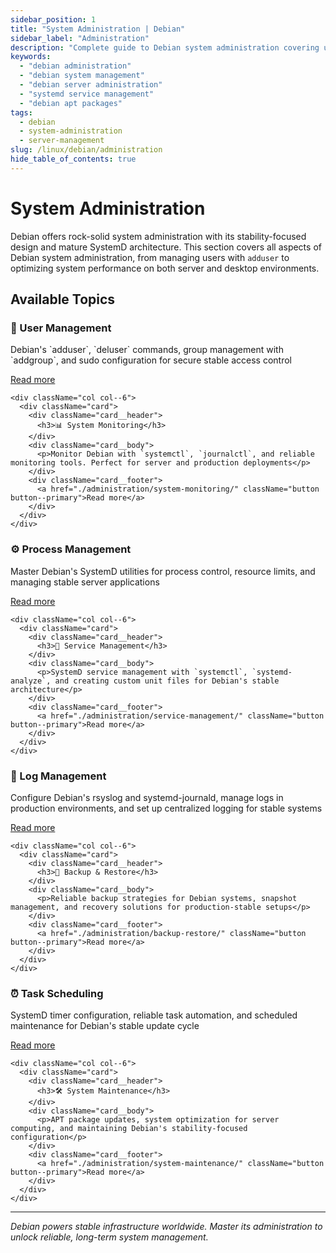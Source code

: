 ```yaml
---
sidebar_position: 1
title: "System Administration | Debian"
sidebar_label: "Administration"
description: "Complete guide to Debian system administration covering user management, monitoring, processes, services, logging, backups, scheduling, and maintenance."
keywords:
  - "debian administration"
  - "debian system management"
  - "debian server administration"
  - "systemd service management"
  - "debian apt packages"
tags:
  - debian
  - system-administration
  - server-management
slug: /linux/debian/administration
hide_table_of_contents: true
---
```


# System Administration

Debian offers rock-solid system administration with its stability-focused design and mature SystemD architecture. This section covers all aspects of Debian system administration, from managing users with `adduser` to optimizing system performance on both server and desktop environments.

## Available Topics

<div className="container">
  <div className="row">
    <div className="col col--6">
      <div className="card">
        <div className="card__header">
          <h3>👥 User Management</h3>
        </div>
        <div className="card__body">
          <p>Debian's `adduser`, `deluser` commands, group management with `addgroup`, and sudo configuration for secure stable access control</p>
        </div>
        <div className="card__footer">
          <a href="./administration/user-management/" className="button button--primary">Read more</a>
        </div>
      </div>
    </div>
    
    <div className="col col--6">
      <div className="card">
        <div className="card__header">
          <h3>📊 System Monitoring</h3>
        </div>
        <div className="card__body">
          <p>Monitor Debian with `systemctl`, `journalctl`, and reliable monitoring tools. Perfect for server and production deployments</p>
        </div>
        <div className="card__footer">
          <a href="./administration/system-monitoring/" className="button button--primary">Read more</a>
        </div>
      </div>
    </div>
  </div>

  <div className="row">
    <div className="col col--6">
      <div className="card">
        <div className="card__header">
          <h3>⚙️ Process Management</h3>
        </div>
        <div className="card__body">
          <p>Master Debian's SystemD utilities for process control, resource limits, and managing stable server applications</p>
        </div>
        <div className="card__footer">
          <a href="./administration/process-management/" className="button button--primary">Read more</a>
        </div>
      </div>
    </div>
    
    <div className="col col--6">
      <div className="card">
        <div className="card__header">
          <h3>🔧 Service Management</h3>
        </div>
        <div className="card__body">
          <p>SystemD service management with `systemctl`, `systemd-analyze`, and creating custom unit files for Debian's stable architecture</p>
        </div>
        <div className="card__footer">
          <a href="./administration/service-management/" className="button button--primary">Read more</a>
        </div>
      </div>
    </div>
  </div>

  <div className="row">
    <div className="col col--6">
      <div className="card">
        <div className="card__header">
          <h3>📝 Log Management</h3>
        </div>
        <div className="card__body">
          <p>Configure Debian's rsyslog and systemd-journald, manage logs in production environments, and set up centralized logging for stable systems</p>
        </div>
        <div className="card__footer">
          <a href="./administration/log-management/" className="button button--primary">Read more</a>
        </div>
      </div>
    </div>
    
    <div className="col col--6">
      <div className="card">
        <div className="card__header">
          <h3>💾 Backup & Restore</h3>
        </div>
        <div className="card__body">
          <p>Reliable backup strategies for Debian systems, snapshot management, and recovery solutions for production-stable setups</p>
        </div>
        <div className="card__footer">
          <a href="./administration/backup-restore/" className="button button--primary">Read more</a>
        </div>
      </div>
    </div>
  </div>

  <div className="row">
    <div className="col col--6">
      <div className="card">
        <div className="card__header">
          <h3>⏰ Task Scheduling</h3>
        </div>
        <div className="card__body">
          <p>SystemD timer configuration, reliable task automation, and scheduled maintenance for Debian's stable update cycle</p>
        </div>
        <div className="card__footer">
          <a href="./administration/task-scheduling/" className="button button--primary">Read more</a>
        </div>
      </div>
    </div>
    
    <div className="col col--6">
      <div className="card">
        <div className="card__header">
          <h3>🛠️ System Maintenance</h3>
        </div>
        <div className="card__body">
          <p>APT package updates, system optimization for server computing, and maintaining Debian's stability-focused configuration</p>
        </div>
        <div className="card__footer">
          <a href="./administration/system-maintenance/" className="button button--primary">Read more</a>
        </div>
      </div>
    </div>
  </div>
</div>

---

*Debian powers stable infrastructure worldwide. Master its administration to unlock reliable, long-term system management.*